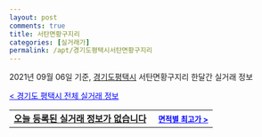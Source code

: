 ```yaml
---
layout: post
comments: true
title: 서탄면황구지리
categories: [실거래가]
permalink: /apt/경기도평택시서탄면황구지리
---
```


2021년 09월 06일 기준, <a href="/apt/경기도평택시">경기도평택시</a> 서탄면황구지리 한달간 실거래 정보

<a style="color: blue;" href="/apt/경기도평택시">< 경기도 평택시 전체 실거래 정보</a>
<!---- start ---->
<table>
  <tr>
    <td colspan="4" style="font-weight: bold;"><a href="/apt/경기도평택시서탄면황구지리{name_without_space}">오늘 등록된 실거래 정보가 없습니다</a> &nbsp;&nbsp;&nbsp; <a style="color: blue; font-size: smaller;" href="/apt/경기도평택시서탄면황구지리{name_without_space}">면적별 최고가 ></a></td>
  </tr>
    
</table>
<!---- end ---->
    